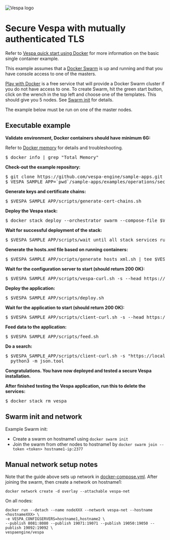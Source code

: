 <!-- Copyright Yahoo. Licensed under the terms of the Apache 2.0 license. See LICENSE in the project root. -->

![Vespa logo](https://vespa.ai/assets/vespa-logo-color.png)


# Secure Vespa with mutually authenticated TLS

Refer to [Vespa quick start using Docker](https://docs.vespa.ai/en/vespa-quick-start.html)
for more information on the basic single container example.

This example assumes that a [Docker Swarm](https://docs.docker.com/engine/swarm/) is up and running
and that you have console access to one of the masters.

<a href="https://labs.play-with-docker.com" data-proofer-ignore>Play with Docker</a>
is a free service that will provide a Docker Swarm cluster if you do not have access to one.
To create Swarm, hit the green start button, click on the wrench in the top left and choose one of the templates.
This should give you 5 nodes.
See [Swarm init](#swarm-init-and-network) for details.

The example below must be run on one of the master nodes.


## Executable example

**Validate environment, Docker containers should have minimum 6G:**

Refer to [Docker memory](https://docs.vespa.ai/en/operations/docker-containers.html#memory)
  for details and troubleshooting.
<pre>
$ docker info | grep "Total Memory"
</pre>

**Check-out the example repository:**
<pre data-test="exec">
$ git clone https://github.com/vespa-engine/sample-apps.git
$ VESPA_SAMPLE_APP=`pwd`/sample-apps/examples/operations/secure-vespa-with-mtls
</pre>

**Generate keys and certificate chains:**
<pre data-test="exec">
$ $VESPA_SAMPLE_APP/scripts/generate-cert-chains.sh
</pre>

**Deploy the Vespa stack:**
<pre data-test="exec">
$ docker stack deploy --orchestrator swarm --compose-file $VESPA_SAMPLE_APP/docker-compose.yml vespa
</pre>

**Wait for successful deployment of the stack:**
<pre data-test="exec">
$ $VESPA_SAMPLE_APP/scripts/wait_until_all_stack_services_running.sh
</pre>

**Generate the hosts.xml file based on running containers:**
<pre data-test="exec">
$ $VESPA_SAMPLE_APP/scripts/generate_hosts_xml.sh | tee $VESPA_SAMPLE_APP/src/main/application/hosts.xml
</pre>

**Wait for the configuration server to start (should return 200 OK):**
<pre data-test="exec" data-test-wait-for="200 OK">
$ $VESPA_SAMPLE_APP/scripts/vespa-curl.sh -s --head https://localhost:19071/ApplicationStatus
</pre>

**Deploy the application:**
<pre data-test="exec">
$ $VESPA_SAMPLE_APP/scripts/deploy.sh
</pre>

**Wait for the application to start (should return 200 OK):**
<pre data-test="exec" data-test-wait-for="200 OK">
$ $VESPA_SAMPLE_APP/scripts/client-curl.sh -s --head https://localhost:8443/ApplicationStatus
</pre>

**Feed data to the application:**
<pre data-test="exec">
$ $VESPA_SAMPLE_APP/scripts/feed.sh
</pre>

**Do a search:**
<pre data-test="exec">
$ $VESPA_SAMPLE_APP/scripts/client-curl.sh -s "https://localhost:8443/search/?query=michael" | \
  python3 -m json.tool
</pre>

**Congratulations. You have now deployed and tested a secure Vespa installation.**

**After finished testing the Vespa application, run this to delete the services:**
<pre data-test="after">
$ docker stack rm vespa
</pre>


## Swarm init and network
Example Swarm init:

* Create a swarm on hostname1 using `docker swarm init`
* Join the swarm from other nodes to hostname1 by `docker swarm join --token <token> hostname1-ip:2377`


## Manual network setup notes
Note that the guide above sets up network in [docker-compose.yml](docker-compose.yml).
After joining the swarm, then create a network on hostname1:

    docker network create -d overlay --attachable vespa-net

On all nodes:

    docker run --detach --name nodeXXX --network vespa-net --hostname <hostnameXXX> \
    -e VESPA_CONFIGSERVERS=hostname1,hostname2 \
    --publish 8081:8080 --publish 19071:19071 --publish 19050:19050 --publish 19092:19092 \
    vespaengine/vespa
